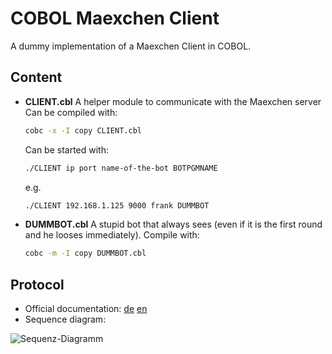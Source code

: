 COBOL Maexchen Client
============

A dummy implementation of a Maexchen Client in COBOL.

Content
----------
- **CLIENT.cbl** A helper module to communicate with the Maexchen server
  Can be compiled with:
  ```bash
  cobc -x -I copy CLIENT.cbl
  ```
  
  Can be started with:
  ```bash
  ./CLIENT ip port name-of-the-bot BOTPGMNAME
  ```
  e.g.
  ```bash
  ./CLIENT 192.168.1.125 9000 frank DUMMBOT
  ```
- **DUMMBOT.cbl** A stupid bot that always sees (even if it is the first round and he looses immediately).
  Compile with:
  ```bash
  cobc -m -I copy DUMMBOT.cbl
  ```

Protocol
----------
- Official documentation: [de](https://github.com/conradthukral/maexchen/blob/master/protokoll.markdown) [en](https://github.com/conradthukral/maexchen/blob/master/protokoll.en.markdown)
- Sequence diagram:

![Sequenz-Diagramm](http://www.plantuml.com/plantuml/png/lLNTZff05Bu_J_4zG4tQNchIB869iQ7GCDXcBsVnr4wAWu5nRmplNWQmn2AiJJTBp6YOy_sSRtvygAmgxUcG4nsR7phJHsKi99VFN5wzydFDnXAPmZ9AlVzfKVou57PVK1PPMuPdLMhrbFCIKYJVHBBu8gJqre8w6bTPTPYXiYzPfF6Y0n6R7PmUNGGMdteVIoIyrvKjDPSdiqSYrXkPYaG4w2LSROTQ4kL5SSGjadWR1P2fbwIRQBqws-8NcnfppvWUd-DDD629W5ab4QpEPN5olPqEJrpMgtDM70uA5H-vL9Pto7NLnclKWQkQWB4eG83ABJ9bCiuR407JohuN-I9ifLbLXQaxWblC171USJVT9lSUje21rOqR0cxhV0szHv4qSc4eLsVdlCP_FGJSDDY-dxJXHL7Ji2-2tiFglDCPVtZdne_rB2URtS0zaUPZl4sGRfDXmU_hG-MsZOQ02Gljz1zMkaA_JU8ptkwnuto8u3hlYPJkbnuMz3RnbB7xjyGhnzGV7Ya4ZK2JmAPwrD08DRa1ldjHAf76JhHlSLuE_oBY-UdM2n5i_bg2rzJe6mbZcVODNEwfbrG036Ut7yVyqeyJyS8rkpmMsjY9svRGVXp_GpEuFypV)
  
  
